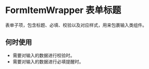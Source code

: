 # FormItemWrapper 表单标题
表单子项，包含标题、必填、校验以及对应样式，用来包裹输入类组件。

## 何时使用
<!-- * 一般配合Form使用。  
 -->
* 需要对输入的数据进行校验时。  
* 需要对输入的数据进行必填提醒时。
